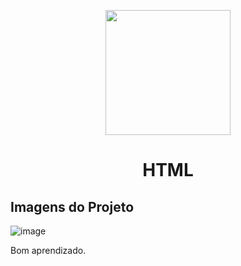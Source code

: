 <p align="center">
  <img src="https://www.w3.org/html/logo/downloads/HTML5_Logo_512.png" width="200" />
</p>

<h1 align="center">
  HTML
</h1>


## Imagens do Projeto
![image](https://user-images.githubusercontent.com/77861206/108891581-a6bc7680-75ed-11eb-8c28-bafd4fee7a77.png)


Bom aprendizado.<br/>
